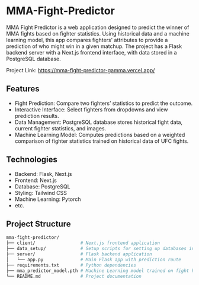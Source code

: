 # MMA-Fight-Predictor
MMA Fight Predictor is a web application designed to predict the winner of MMA fights based on fighter statistics. Using historical data and a machine learning model, this app compares fighters' attributes to provide a prediction of who might win in a given matchup. The project has a Flask backend server with a Next.js frontend interface, with data stored in a PostgreSQL database.

Project Link: https://mma-fight-predictor-gamma.vercel.app/
## Features
 - Fight Prediction: Compare two fighters’ statistics to predict the outcome.
 - Interactive Interface: Select fighters from dropdowns and view prediction results.
 - Data Management: PostgreSQL database stores historical fight data, current fighter statistics, and images.
 - Machine Learning Model: Computes predictions based on a weighted comparison of fighter statistics trained on historical data of UFC fights.

## Technologies
- Backend: Flask, Next.js
- Frontend: Next.js
- Database: PostgreSQL
- Styling: Tailwind CSS
- Machine Learning: Pytorch
- etc.



## Project Structure
```bash
mma-fight-predictor/
├── client/                 # Next.js frontend application
├── data_setup/             # Setup scripts for setting up databases including fight history and fighter statistics
├── server/                 # Flask backend application
│   └── app.py              # Main Flask app with prediction route
├── requirements.txt        # Python dependencies
├── mma_predictor_model.pth # Machine Learning model trained on fight history
└── README.md               # Project documentation
```



